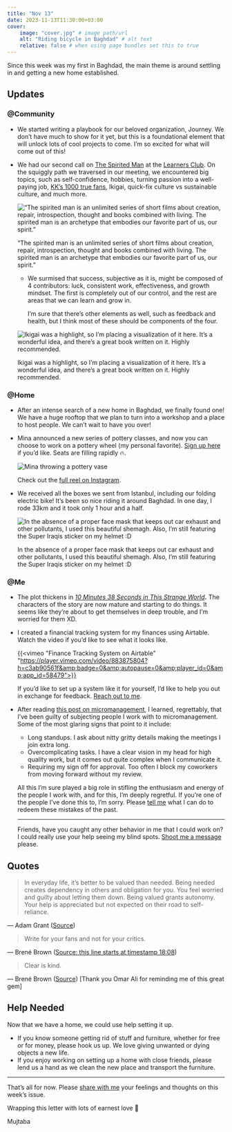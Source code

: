 ```yaml
---
title: "Nov 13"
date: 2023-11-13T11:30:00+03:00
cover:
    image: "cover.jpg" # image path/url
    alt: "Riding bicycle in Baghdad" # alt text
    relative: false # when using page bundles set this to true
---
```

Since this week was my first in Baghdad, the main theme is around settling in and getting a new home established.

## Updates

### @Community

- We started writing a playbook for our beloved organization, Journey. We don’t have much to show for it yet, but this is a foundational element that will unlock lots of cool projects to come. I’m so excited for what will come out of this!
- We had our second call on [The Spirited Man](https://mujz.notion.site/The-Spirited-Man-41da3435b6914a22958f7b5848926306?pvs=74) at the [Learners Club](/p/lll). On the squiggly path we traversed in our meeting, we encountered big topics, such as self-confidence, hobbies, turning passion into a well-paying job, [KK’s 1000 true fans](https://kk.org/thetechnium/1000-true-fans/), Ikigai, quick-fix culture vs sustainable culture, and much more.

    ![“The spirited man is an unlimited series of short films about creation, repair, introspection, thought and books combined with living. The spirited man is an archetype that embodies our favorite part of us, our spirit.”](1.png)

    “The spirited man is an unlimited series of short films about creation, repair, introspection, thought and books combined with living. The spirited man is an archetype that embodies our favorite part of us, our spirit.”

    - We surmised that success, subjective as it is, might be composed of 4 contributors: luck, consistent work, effectiveness, and growth mindset. The first is completely out of our control, and the rest are areas that we can learn and grow in.

        I’m sure that there’s other elements as well, such as feedback and health, but I think most of these should be components of the four.


    ![Ikigai was a highlight, so I’m placing a visualization of it here. It’s a wonderful idea, and there’s a great book written on it. Highly recommended.](2.png)

    Ikigai was a highlight, so I’m placing a visualization of it here. It’s a wonderful idea, and there’s a great book written on it. Highly recommended.


### @Home

- After an intense search of a new home in Baghdad, we finally found one! We have a huge rooftop that we plan to turn into a workshop and a place to host people. We can’t wait to have you over!
- Mina announced a new series of pottery classes, and now you can choose to work on a pottery wheel (my personal favorite). [Sign up here](https://hamdiya.co/en/workshops) if you’d like. Seats are filling rapidly 🔥.

    ![Mina throwing a pottery vase](3.jpg)

    Check out the [full reel on Instagram](https://www.instagram.com/p/CzZO6svqqU2/).

- We received all the boxes we sent from Istanbul, including our folding electric bike! It’s been so nice riding it around Baghdad. In one day, I rode 33km and it took only 1 hour and a half.

    ![In the absence of a proper face mask that keeps out car exhaust and other pollutants, I used this beautiful shemagh. Also, I’m still featuring the Super Iraqis sticker on my helmet :D](4.jpg)

    In the absence of a proper face mask that keeps out car exhaust and other pollutants, I used this beautiful shemagh. Also, I’m still featuring the Super Iraqis sticker on my helmet :D


### @Me

- The plot thickens in *[10 Minutes 38 Seconds in This Strange World](https://www.goodreads.com/book/show/43706466-10-minutes-38-seconds-in-this-strange-world)***.** The characters of the story are now mature and starting to do things. It seems like they’re about to get themselves in deep trouble, and I’m worried for them XD.
- I created a financial tracking system for my finances using Airtable. Watch the video if you’d like to see what it looks like.

    {{<vimeo "Finance Tracking System on Airtable" "https://player.vimeo.com/video/883875804?h=c3ab90561f&amp;badge=0&amp;autopause=0&amp;player_id=0&amp;app_id=58479">}}

    If you’d like to set up a system like it for yourself, I’d like to help you out in exchange for feedback. [Reach out to me](https://t.me/mujzuh).

- After reading [this post on micromanagement](https://www.breathehr.com/en-gb/blog/topic/health-and-wellbeing/8-signs-youre-dealing-with-a-micro-manager-and-how-to-manage-them), I learned, regrettably, that I’ve been guilty of subjecting people I work with to micromanagement. Some of the most glaring signs that point to it include:
    - Long standups. I ask about nitty gritty details making the meetings I join extra long.
    - Overcomplicating tasks. I have a clear vision in my head for high quality work, but it comes out quite complex when I communicate it.
    - Requiring my sign off for approval. Too often I block my coworkers from moving forward without my review.

    All this I’m sure played a big role in stifling the enthusiasm and energy of the people I work with, and for this, I’m deeply regretful. If you’re one of the people I’ve done this to, I’m sorry. Please [tell me](https://t.me/mujzuh) what I can do to redeem these mistakes of the past.

    ---

    Friends, have you caught any other behavior in me that I could work on? I could really use your help seeing my blind spots. [Shoot me a message](https://t.me/mujzuh) please.


## Quotes

> In everyday life, it’s better to be valued than needed.
Being needed creates dependency in others and obligation for you. You feel worried and guilty about letting them down.
Being valued grants autonomy. Your help is appreciated but not expected on their road to self-reliance.
>

— Adam Grant ([Source](https://twitter.com/AdamMGrant/status/1707031059957735919))

> Write for your fans and not for your critics.
>

— Brené Brown ([Source: this line starts at timestamp 18:08](https://beingboss.club/podcast/podcast-episode-42-brene-brown-being-boss))

> Clear is kind.
>

— Brené Brown ([Source](https://brenebrown.com/articles/2018/10/15/clear-is-kind-unclear-is-unkind/)) [Thank you Omar Ali for reminding me of this great gem]

## Help Needed

Now that we have a home, we could use help setting it up.

- If you know someone getting rid of stuff and furniture, whether for free or for money, please hook us up. We love giving unwanted or dying objects a new life.
- If you enjoy working on setting up a home with close friends, please lend us a hand as we clean the new place and transport the furniture.

---

That’s all for now. Please [share with me](https://t.me/mujzuh) your feelings and thoughts on this week’s issue.

Wrapping this letter with lots of earnest love 💌

Mujtaba

